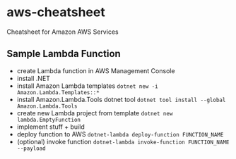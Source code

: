 # aws-cheatsheet
Cheatsheet for Amazon AWS Services

## Sample Lambda Function
- create Lambda function in AWS Management Console
- install .NET 
- install Amazon Lambda templates
```dotnet new -i Amazon.Lambda.Templates::*```
- install Amazon.Lambda.Tools dotnet tool
```dotnet tool install --global Amazon.Lambda.Tools```
- create new Lambda project from template
```dotnet new lambda.EmptyFunction```
- implement stuff + build
- deploy function to AWS
```dotnet-lambda deploy-function FUNCTION_NAME```
- (optional) invoke function
```dotnet-lambda invoke-function FUNCTION_NAME --payload```
